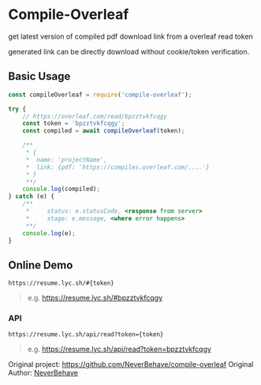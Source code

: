 # Compile-Overleaf

get latest version of compiled pdf download link from a overleaf read token

generated link can be directly download without cookie/token verification.

## Basic Usage

```js
const compileOverleaf = require('compile-overleaf');

try {
    // https://overleaf.com/read/bpzztvkfcqgy
    const token = 'bpzztvkfcqgy';
    const compiled = await compileOverleaf(token);

    /**
     * {
     *  name: 'projectName',
     *  link: {pdf: 'https://compiles.overleaf.com/....'}
     * }
     **/
    console.log(compiled);
} catch (e) {
    /**
     *     status: e.statusCode, <response from server>
     *     stage: e.message, <where error happens>
     **/
    console.log(e);
}
```

## Online Demo

`https://resume.lyc.sh/#{token}`

> e.g. <https://resume.lyc.sh/#bpzztvkfcqgy>

### API

`https://resume.lyc.sh/api/read?token={token}`

> e.g. <https://resume.lyc.sh/api/read?token=bpzztvkfcqgy>

Original project: <https://github.com/NeverBehave/compile-overleaf>
Original Author: [NeverBehave](https://github.com/NeverBehave)
